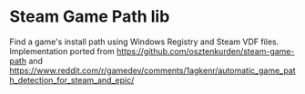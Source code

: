 # Steam Game Path lib
Find a game's install path using Windows Registry and Steam VDF files.
Implementation ported from https://github.com/osztenkurden/steam-game-path
and https://www.reddit.com/r/gamedev/comments/1agkenr/automatic_game_path_detection_for_steam_and_epic/
